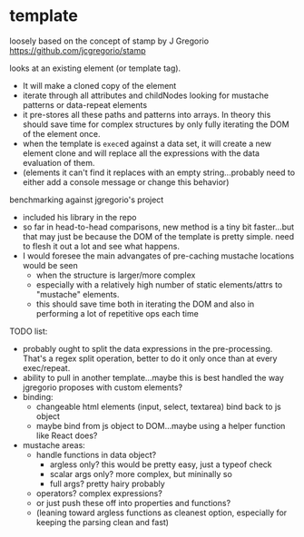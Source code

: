 # template
loosely based on the concept of stamp by J Gregorio https://github.com/jcgregorio/stamp

looks at an existing element (or template tag). 
* It will make a cloned copy of the element
* iterate through all attributes and childNodes looking for mustache patterns or data-repeat elements
* it pre-stores all these paths and patterns into arrays. In theory this should save time for complex structures by only fully iterating the DOM of the element once.
* when the template is `exec`ed against a data set, it will create a new element clone and will replace all the expressions with the data evaluation of them. 
* (elements it can't find it replaces with an empty string...probably need to either add a console message or change this behavior)

benchmarking against jgregorio's project
- included his library in the repo
- so far in head-to-head comparisons, new method is a tiny bit faster...but that may just be because the DOM of the template is pretty simple. need to flesh it out a lot and see what happens. 
- I would foresee the main advangates of pre-caching mustache locations would be seen 
  - when the structure is larger/more complex
  - especially with a relatively high number of static elements/attrs to "mustache" elements.
  - this should save time both in iterating the DOM and also in performing a lot of repetitive ops each time

TODO list:
- probably ought to split the data expressions in the pre-processing. That's a regex split operation, better to do it only once than at every exec/repeat.
- ability to pull in another template...maybe this is best handled the way jgregorio proposes with custom elements?
- binding: 
  - changeable html elements (input, select, textarea) bind back to js object
  - maybe bind from js object to DOM...maybe using a helper function like React does?
- mustache areas:
  - handle functions in data object?
    - argless only? this would be pretty easy, just a typeof check
    - scalar args only? more complex, but mininally so
    - full args? pretty hairy probably
  - operators? complex expressions?
  - or just push these off into properties and functions?
  - (leaning toward argless functions as cleanest option, especially for keeping the parsing clean and fast)
